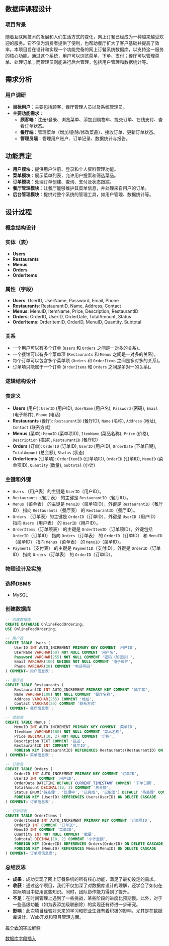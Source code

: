 ## 数据库课程设计

### 项目背景

随着互联网技术的发展和人们生活方式的变化，网上订餐已经成为一种越来越受欢迎的服务。它不仅为消费者提供了便利，也帮助餐厅扩大了客户基础并提高了效率。本项目旨在设计和实现一个功能完备的网上订餐系统数据库，以支持这一服务的核心功能。通过这个系统，用户可以浏览菜单、下单、支付；餐厅可以管理菜单、处理订单；而管理员则能进行后台管理，包括用户管理和数据统计等。

## 需求分析

### 用户调研

- **目标用户**：主要包括顾客、餐厅管理人员以及系统管理员。
- **主要功能需求**：
    - **顾客端**：注册/登录、浏览菜单、添加到购物车、提交订单、在线支付、查看订单状态。
    - **餐厅端**：管理菜单（增加/删除/修改菜品）、接收订单、更新订单状态。
    - **管理员端**：管理用户账户、订单记录、数据统计与报告。

## 功能界定

- **用户模块**：提供用户注册、登录和个人资料管理功能。
- **菜单模块**：展示菜单列表，允许用户搜索和筛选菜品。
- **订单模块**：处理订单创建、查询、支付及状态跟踪。
- **餐厅管理模块**：让餐厅能够维护其菜单信息，并处理来自用户的订单。
- **后台管理模块**：提供对整个系统的管理工具，如用户管理、数据统计等。

## 设计过程

### 概念结构设计

### 实体（表）

- **Users**
- **Restaurants**
- **Menus**
- **Orders**
- **OrderItems**

### 属性（字段）

- **Users**: UserID, UserName, Password, Email, Phone
- **Restaurants**: RestaurantID, Name, Address, Contact
- **Menus**: MenuID, ItemName, Price, Description, RestaurantID
- **Orders**: OrderID, UserID, OrderDate, TotalAmount, Status
- **OrderItems**: OrderItemID, OrderID, MenuID, Quantity, Subtotal

### 关系

- 一个用户可以有多个订单 (`Users` 和 `Orders` 之间是一对多的关系)。
- 一个餐馆可以有多个菜单项 (`Restaurants` 和 `Menus` 之间是一对多的关系)。
- 每个订单可以包含多个菜单项 (`Orders` 和 `OrderItems` 之间是多对多的关系)。
- 订单项只能属于一个订单 (`OrderItems` 和 `Orders` 之间是多对一的关系)。

### 逻辑结构设计

### 表定义

- **Users** (用户): `UserID` (用户ID), `UserName` (用户名), `Password` (密码), `Email` (电子邮件), `Phone` (电话)
- **Restaurants** (餐厅): `RestaurantID` (餐厅ID), `Name` (名称), `Address` (地址), `Contact` (联系方式)
- **Menus** (菜单): `MenuID` (菜单项ID), `ItemName` (菜品名称), `Price` (价格), `Description` (描述), `RestaurantID` (餐厅ID)
- **Orders** (订单): `OrderID` (订单ID), `UserID` (用户ID), `OrderDate` (下单日期), `TotalAmount` (总金额), `Status` (状态)
- **OrderItems** (订单项): `OrderItemID` (订单项ID), `OrderID` (订单ID), `MenuID` (菜单项ID), `Quantity` (数量), `Subtotal` (小计)

### 主键和外键

- `Users` （用户表）的主键是 `UserID`（用户ID）。
- `Restaurants`（餐厅表） 的主键是 `RestaurantID`（餐厅ID）。
- `Menus`（菜单表） 的主键是 `MenuID`（菜单项ID），外键是 `RestaurantID`（餐厅ID） 指向 `Restaurants`（餐厅表） 的 `RestaurantID`（餐厅ID）。
- `Orders` （订单表）的主键是 `OrderID`（订单ID），外键是 `UserID`（用户ID） 指向 `Users`（用户表） 的 `UserID`（用户ID）。
- `OrderItems`（订单项表） 的主键是 `OrderItemID`（订单项ID），外键包括 `OrderID`（订单ID） 指向 `Orders`（订单表） 的 `OrderID`（订单ID） 和 `MenuID`（菜单ID） 指向 `Menus`（菜单表） 的 `MenuID`（菜单ID）。
- `Payments`（支付表） 的主键是 `PaymentID`（支付ID），外键是 `OrderID`（订单ID） 指向 `Orders`（订单表） 的 `OrderID`（订单ID）。

### 物理设计及实施

### 选择DBMS

- MySQL

### 创建数据库

```sql
-- 创建数据库
CREATE DATABASE OnlineFoodOrdering;
USE OnlineFoodOrdering;

-- 用户表
CREATE TABLE Users (
    UserID INT AUTO_INCREMENT PRIMARY KEY COMMENT '用户ID',
    UserName VARCHAR(50) NOT NULL COMMENT '用户名',
    Password VARCHAR(255) NOT NULL COMMENT '密码（加密后）',
    Email VARCHAR(100) UNIQUE NOT NULL COMMENT '电子邮件',
    Phone VARCHAR(20) COMMENT '电话号码'
) COMMENT='用户信息表';

-- 餐厅表
CREATE TABLE Restaurants (
    RestaurantID INT AUTO_INCREMENT PRIMARY KEY COMMENT '餐厅ID',
    Name VARCHAR(100) NOT NULL COMMENT '餐厅名称',
    Address VARCHAR(255) COMMENT '地址',
    Contact VARCHAR(20) COMMENT '联系方式'
) COMMENT='餐厅信息表';

-- 菜单表
CREATE TABLE Menus (
    MenuID INT AUTO_INCREMENT PRIMARY KEY COMMENT '菜单ID',
    ItemName VARCHAR(100) NOT NULL COMMENT '菜品名称',
    Price DECIMAL(10, 2) NOT NULL COMMENT '价格',
    Description TEXT COMMENT '描述',
    RestaurantID INT COMMENT '餐厅ID',
    FOREIGN KEY (RestaurantID) REFERENCES Restaurants(RestaurantID) ON DELETE CASCADE
) COMMENT='菜单信息表';

-- 订单表
CREATE TABLE Orders (
    OrderID INT AUTO_INCREMENT PRIMARY KEY COMMENT '订单ID',
    UserID INT COMMENT '用户ID',
    OrderDate DATETIME DEFAULT CURRENT_TIMESTAMP COMMENT '下单日期',
    TotalAmount DECIMAL(10, 2) COMMENT '总金额',
    Status ENUM('待处理', '处理中', '已完成', '已取消') DEFAULT '待处理' COMMENT '订单状态',
    FOREIGN KEY (UserID) REFERENCES Users(UserID) ON DELETE CASCADE
) COMMENT='订单信息表';

-- 订单项表
CREATE TABLE OrderItems (
    OrderItemID INT AUTO_INCREMENT PRIMARY KEY COMMENT '订单项ID',
    OrderID INT COMMENT '订单ID',
    MenuID INT COMMENT '菜单ID',
    Quantity INT NOT NULL COMMENT '数量',
    Subtotal DECIMAL(10, 2) COMMENT '小计金额',
    FOREIGN KEY (OrderID) REFERENCES Orders(OrderID) ON DELETE CASCADE,
    FOREIGN KEY (MenuID) REFERENCES Menus(MenuID) ON DELETE CASCADE
) COMMENT='订单项信息表';

```

### 总结反思

- **成果**：成功实现了网上订餐系统的所有核心功能，满足了最初设定的需求。
- **收获**：通过这个项目，我们不仅加深了对数据库设计的理解，还学会了如何在实际项目中应用这些知识。同时，团队协作能力得到了提升。
- **不足**：在时间管理上遇到了一些挑战，某些阶段的进度比预期慢。此外，对于一些高级功能（如为表添加级联删除）的实现还有待进一步研究。
- **影响**：此次项目经验对未来的学习和职业生涯有着积极的影响，尤其是在数据库设计、Web开发和项目管理方面。

[每个表的字段解释](https://www.notion.so/150884978dd880e98cfdc3de80bf5a75?pvs=21)

[数据库字段插入](https://www.notion.so/154884978dd880398bbbdb6c0d0ddccc?pvs=21)